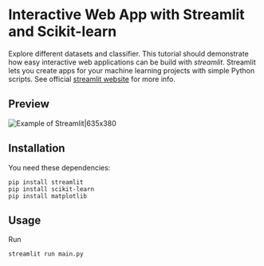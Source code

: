# Interactive Web App with Streamlit and Scikit-learn
Explore different datasets and classifier. This tutorial should demonstrate how easy interactive web applications can be build with *streamlit*. Streamlit lets you create apps for your machine learning projects with simple Python scripts. See official [streamlit website](https://www.streamlit.io/) for more info.

## Preview
![Example of Streamlit|635x380](data/example.gif)



## Installation
You need these dependencies:
```console
pip install streamlit
pip install scikit-learn
pip install matplotlib
```

## Usage
Run
```console
streamlit run main.py
```
